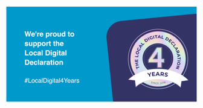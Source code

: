 ![Proud to support the Local Digital Declaration](https://github.com/LocalGovIMS/.github/blob/main/ldd-proud-to-support.png?raw=true)
